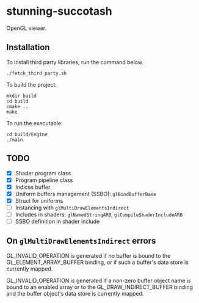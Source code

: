 # stunning-succotash
OpenGL viewer.

## Installation
To install third party libraries, run the command below.
```
./fetch_third_party.sh
```

To build the project:
```
mkdir build
cd build
cmake ..
make
```

To run the executable:
```
cd build/Engine
./main
```

## TODO
* [x] Shader program class
* [x] Program pipeline class
* [x] Indices buffer
* [x] Uniform buffers management (SSBO): `glBindBufferBase`
* [x] Struct for uniforms
* [ ] Instancing with `glMultiDrawElementsIndirect`
* [ ] Includes in shaders: `glNamedStringARB`, `glCompileShaderIncludeARB`
* [ ] SSBO definition in shader include

## On `glMultiDrawElementsIndirect` errors
GL_INVALID_OPERATION is generated if no buffer is bound to the GL_ELEMENT_ARRAY_BUFFER binding, or if such a buffer's data store is currently mapped.

GL_INVALID_OPERATION is generated if a non-zero buffer object name is bound to an enabled array or to the GL_DRAW_INDIRECT_BUFFER binding and the buffer object's data store is currently mapped. 